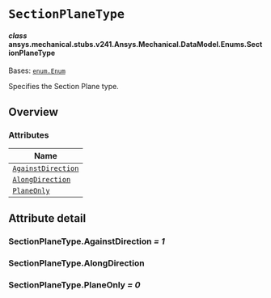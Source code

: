 # `SectionPlaneType`

<a id="ansys.mechanical.stubs.v241.Ansys.Mechanical.DataModel.Enums.SectionPlaneType"></a>

#### *class* ansys.mechanical.stubs.v241.Ansys.Mechanical.DataModel.Enums.SectionPlaneType

Bases: [`enum.Enum`](https://docs.python.org/3/library/enum.html#enum.Enum)

Specifies the Section Plane type.

<!-- !! processed by numpydoc !! -->

<a id="overview"></a>

## Overview

### Attributes

| Name |
| ------------------------------------------------------------ |
| [`AgainstDirection`](#SectionPlaneType.AgainstDirection) |
| [`AlongDirection`](#SectionPlaneType.AlongDirection) |
| [`PlaneOnly`](#SectionPlaneType.PlaneOnly) |

<a id="attribute-detail"></a>

## Attribute detail

<a id="SectionPlaneType.AgainstDirection"></a>

### SectionPlaneType.AgainstDirection *= 1*

<a id="SectionPlaneType.AlongDirection"></a>

### SectionPlaneType.AlongDirection

<a id="SectionPlaneType.PlaneOnly"></a>

### SectionPlaneType.PlaneOnly *= 0*


